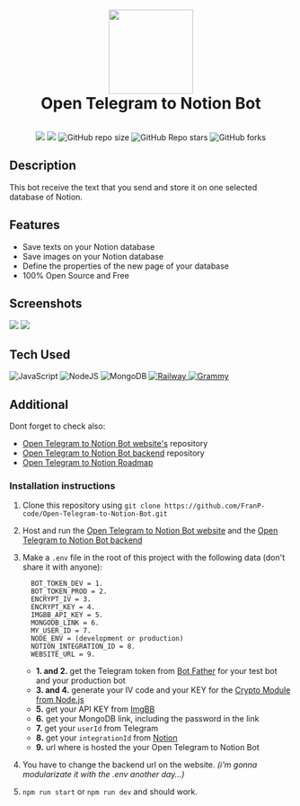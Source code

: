 <div align="center">
  <h1>
    <img
      src="https://i.ibb.co/v1bS7pj/icon-rounded-box.png"
      width="150px"
    >
    <br/>
    Open Telegram to Notion Bot
  </h1>
</div>

<p align="center"> <a href="https://t.me/OpenTelegramToNotionBot" target="_blank"><img alt="" src="https://img.shields.io/badge/Telegram-4797ff?style=normal&logo=Telegram&logoColor=white" style="vertical-align:center" /></a></p>

<p align="center">
    <img src="https://img.shields.io/github/issues/FranP-Code/Telegram-to-Notion-Bot?style=flat-square">
    <img src="https://img.shields.io/github/issues-pr/FranP-Code/Telegram-To-Notion-Bot?style=flat-square">
    <img alt="GitHub repo size" src="https://img.shields.io/github/repo-size/FranP-Code/Telegram-To-Notion-Bot?style=flat-square">
    <img alt="GitHub Repo stars" src="https://img.shields.io/github/stars/FranP-Code/Telegram-To-Notion-Bot?style=flat-square">
    <img alt="GitHub forks" src="https://img.shields.io/github/forks/FranP-Code/Telegram-To-Notion-Bot?style=flat-square">
</p>

## Description
This bot receive the text that you send and store it on one selected database of Notion.

## Features
- Save texts on your Notion database
- Save images on your Notion database
- Define the properties of the new page of your database
- 100% Open Source and Free
## Screenshots
 <img src="https://i.ibb.co/z73qrqg/index.png">
 <img src="https://i.ibb.co/pJ10w9j/Telegram-To-Notion-Bot-Demo-Acelerated.gif">

## Tech Used
 ![JavaScript](https://img.shields.io/badge/javascript-%23323330.svg?style=for-the-badge&logo=javascript&logoColor=%23F7DF1E)
 ![NodeJS](https://img.shields.io/badge/node.js-6DA55F?style=for-the-badge&logo=node.js&logoColor=white)
 ![MongoDB](https://img.shields.io/badge/MongoDB-%234ea94b.svg?style=for-the-badge&logo=mongodb&logoColor=white)
 <a href="https://railway.app">
 ![Railway](https://img.shields.io/badge/railway-444.svg?style=for-the-badge&logo=railway&logoColor=white)
 </a>
 <a href="https://grammy.dev">![Grammy](https://img.shields.io/badge/GrammY-009dca.svg?style=for-the-badge&logo=grammy&logoColor=white)</a>

## Additional

Dont forget to check also:
- [Open Telegram to Notion Bot website's](https://github.com/FranP-code/Open-Telegram-to-Notion-Website) repository
- [Open Telegram to Notion Bot backend](https://github.com/FranP-code/Open-Telegram-to-Notion-Backend) repository
- [Open Telegram to Notion Roadmap](https://franpcode.notion.site/franpcode/3ef68732c1f9426dbdaba21e20dc3509?v=660b09746d4d4ede877a477d3b628f02)

### Installation instructions
1. Clone this repository using `git clone https://github.com/FranP-code/Open-Telegram-to-Notion-Bot.git`
2. Host and run the [Open Telegram to Notion Bot website](https://github.com/FranP-code/Open-Telegram-to-Notion-Website) and the [Open Telegram to Notion Bot backend](https://github.com/FranP-code/Open-Telegram-to-Notion-Backend)
3. Make a `.env` file in the root of this project with the following data (don't share it with anyone):
    ```
      BOT_TOKEN_DEV = 1.
      BOT_TOKEN_PROD = 2.
      ENCRYPT_IV = 3.
      ENCRYPT_KEY = 4.
      IMGBB_API_KEY = 5.
      MONGODB_LINK = 6.
      MY_USER_ID = 7.
      NODE_ENV = (development or production)
      NOTION_INTEGRATION_ID = 8.
      WEBSITE_URL = 9.
    ```
    - **1. and 2.** get the Telegram token from [Bot Father](https://telegram.me/BotFather) for your test bot and your production bot
    - **3. and 4.** generate your IV code and your KEY for the [Crypto Module from Node.js](https://www.w3schools.com/nodejs/ref_crypto.asp)
    - **5.** get your API KEY from [ImgBB](https://imgbb.com)
    - **6.** get your MongoDB link, including the password in the link
    - **7.** get your `userId` from Telegram
    - **8.** get your `integrationId` from [Notion](https://www.notion.so/help/add-and-manage-connections-with-the-api)
    - **9.** url where is hosted the your Open Telegram to Notion Bot

4. You have to change the backend url on the website.
  *(i'm gonna modularizate it with the .env another day...)*
5. `npm run start` or `npm run dev` and should work.
<!-- </> with 💛 by readMD (https://readmd.itsvg.in) -->
